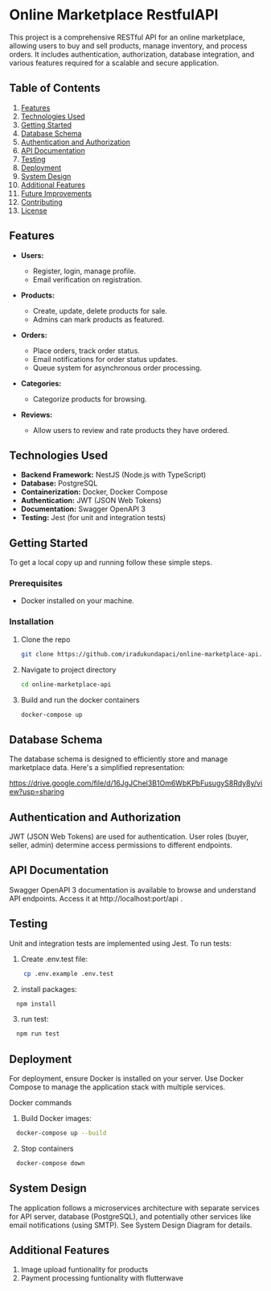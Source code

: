 # Online Marketplace RestfulAPI

This project is a comprehensive RESTful API for an online marketplace, allowing users to buy and sell products, manage inventory, and process orders. It includes authentication, authorization, database integration, and various features required for a scalable and secure application.

## Table of Contents

1. [Features](#features)
2. [Technologies Used](#technologies-used)
3. [Getting Started](#getting-started)
4. [Database Schema](#database-schema)
5. [Authentication and Authorization](#authentication-and-authorization)
6. [API Documentation](#api-documentation)
7. [Testing](#testing)
8. [Deployment](#deployment)
9. [System Design](#system-design)
10. [Additional Features](#additional-features)
11. [Future Improvements](#future-improvements)
12. [Contributing](#contributing)
13. [License](#license)

## Features

- **Users:**

  - Register, login, manage profile.
  - Email verification on registration.

- **Products:**

  - Create, update, delete products for sale.
  - Admins can mark products as featured.

- **Orders:**

  - Place orders, track order status.
  - Email notifications for order status updates.
  - Queue system for asynchronous order processing.

- **Categories:**

  - Categorize products for browsing.

- **Reviews:**
  - Allow users to review and rate products they have ordered.

## Technologies Used

- **Backend Framework:** NestJS (Node.js with TypeScript)
- **Database:** PostgreSQL
- **Containerization:** Docker, Docker Compose
- **Authentication:** JWT (JSON Web Tokens)
- **Documentation:** Swagger OpenAPI 3
- **Testing:** Jest (for unit and integration tests)

## Getting Started

To get a local copy up and running follow these simple steps.

### Prerequisites

- Docker installed on your machine.

### Installation

1. Clone the repo
   ```sh
   git clone https://github.com/iradukundapaci/online-marketplace-api.git
   ```
2. Navigate to project directory
   ```sh
   cd online-marketplace-api
   ```
3. Build and run the docker containers
   ```sh
   docker-compose up
   ```

## Database Schema

The database schema is designed to efficiently store and manage marketplace data. Here's a simplified representation:

https://drive.google.com/file/d/16JgJChel3B1Om6WbKPbFusugyS8Rdy8y/view?usp=sharing

## Authentication and Authorization

JWT (JSON Web Tokens) are used for authentication. User roles (buyer, seller, admin) determine access permissions to different endpoints.

## API Documentation

Swagger OpenAPI 3 documentation is available to browse and understand API endpoints. Access it at http://localhost:port/api .

## Testing

Unit and integration tests are implemented using Jest. To run tests:

1. Create .env.test file:

```sh
    cp .env.example .env.test
```

2. install packages:

```sh
  npm install
```

3. run test:

```sh
  npm run test
```

## Deployment

For deployment, ensure Docker is installed on your server. Use Docker Compose to manage the application stack with multiple services.

Docker commands

1. Build Docker images:

```sh
  docker-compose up --build
```

2. Stop containers

```sh
  docker-compose down
```

## System Design

The application follows a microservices architecture with separate services for API server, database (PostgreSQL), and potentially other services like email notifications (using SMTP). See System Design Diagram for details.

## Additional Features

1. Image upload funtionality for products
2. Payment processing funtionality with flutterwave
